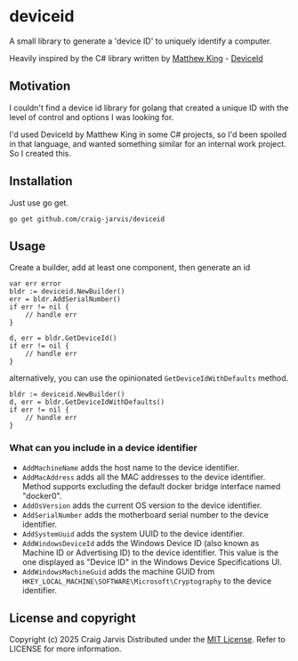 # deviceid

A small library to generate a 'device ID' to uniquely identify a computer.

Heavily inspired by the C# library written by [Matthew King](https://github.com/MatthewKing) - [DeviceId](https://github.com/MatthewKing/DeviceId)

## Motivation

I couldn't find a device id library for golang that created a unique ID with the level of control and options I was looking for.

I'd used DeviceId by Matthew King in some C# projects, so I'd been spoiled in that language, and wanted something similar for an internal work project. So I created this.

## Installation

Just use go get.

```
go get github.com/craig-jarvis/deviceid
```

## Usage

Create a builder, add at least one component, then generate an id

```
var err error
bldr := deviceid.NewBuilder()
err = bldr.AddSerialNumber()
if err != nil {
	// handle err
}

d, err = bldr.GetDeviceId()
if err != nil {
	// handle err
}
```

alternatively, you can use the opinionated `GetDeviceIdWithDefaults` method.

```
bldr := deviceid.NewBuilder()
d, err = bldr.GetDeviceIdWithDefaults()
if err != nil {
	// handle err
}
```

### What can you include in a device identifier

- `AddMachineName` adds the host name to the device identifier.
- `AddMacAddress` adds all the MAC addresses to the device identifier. Method supports excluding the default docker bridge interface named "docker0".
- `AddOsVersion` adds the current OS version to the device identifier.
- `AddSerialNumber` adds the motherboard serial number to the device identifier.
- `AddSystemUuid` adds the system UUID to the device identifier.
- `AddWindowsDeviceId` adds the Windows Device ID (also known as Machine ID or Advertising ID) to the device identifier. This value is the one displayed as "Device ID" in the Windows Device Specifications UI.
- `AddWindowsMachineGuid` adds the machine GUID from `HKEY_LOCAL_MACHINE\SOFTWARE\Microsoft\Cryptography` to the device identifier.

## License and copyright

Copyright (c) 2025 Craig Jarvis
Distributed under the [MIT License](http://opensource.org/licenses/MIT). Refer to LICENSE for more information.
